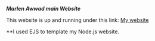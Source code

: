 ***Marlen Awwad main Website*** 

This website is up and running under this link:
[My website](marlenawwad.herokuapp.com/)





**I used EJS to template my Node.js website.

